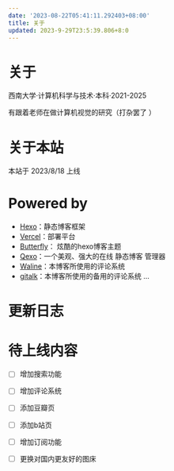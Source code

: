 ```yaml
---
date: '2023-08-22T05:41:11.292403+08:00'
title: 关于
updated: 2023-9-29T23:5:39.806+8:0
---
```

# 关于

西南大学·计算机科学与技术·本科·2021-2025

有跟着老师在做计算机视觉的研究（打杂罢了 ）

# 关于本站

本站于 2023/8/18 上线

# Powered by

- [Hexo](https://github.com/hexojs/hexo)：静态博客框架
- [Vercel](www.vercel.com)：部署平台
- [Butterfly](https://github.com/jerryc127/hexo-theme-butterfly)： 炫酷的hexo博客主题
- [Qexo](https://github.com/Qexo/Qexo)：一个美观、强大的在线 静态博客 管理器
- [Waline](https://github.com/walinejs/waline)：本博客所使用的评论系统
- [gitalk](https://github.com/gitalk/gitalk)：本博客所使用的备用的评论系统
  ...

# 更新日志

# 待上线内容

- [ ] 增加搜索功能
- [ ] 增加评论系统
- [ ] 添加豆瓣页
- [ ] 添加b站页
- [ ] 增加订阅功能
- [ ] 更换对国内更友好的图床

